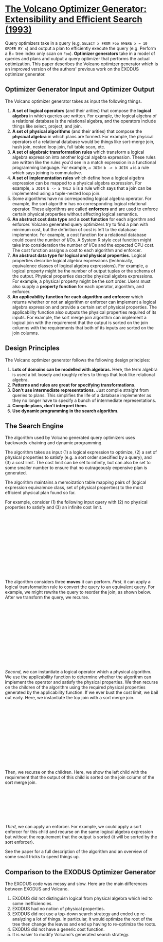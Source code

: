 # [The Volcano Optimizer Generator: Extensibility and Efficient Search (1993)](https://scholar.google.com/scholar?cluster=23045311511264775115)
Query optimizers take in a query (e.g. `SELECT x FROM Foo WHERE x = 10 ORDER BY
x`) and output a plan to efficiently execute the query (e.g. Perform a B+ tree
index only scan on `Foo`). **Optimizer generators** take in a model of queries
and plans and output a query optimizer that performs the actual optimization.
This paper describes the Volcano optimizer generator which is an improved
version of the authors' previous work on the EXODUS optimizer generator.

## Optimizer Generator Input and Optimizer Output
The Volcano optimizer generator takes as input the following things.

1. **A set of logical operators** (and their arities) that compose the
   **logical algebra** in which queries are written. For example, the logical
   algebra of a relational database is the relational algebra, and the
   operators include things like select, project, and join.
2. **A set of physical algorithms** (and their arities) that compose the
   **physical algebra** in which plans are formed. For example, the physical
   operators of a relational database would be things like sort-merge join,
   hash join, nested loop join, full table scan, etc.
3. **A set of algebraic transformation rules** which transform a logical
   algebra expression into another logical algebra expression. These rules are
   written like the rules you'd see in a match expression in a functional
   programming language. For example, `a JOIN b -> b JOIN a` is a rule which
   says joining is commutative.
4. **A set of implementation rules** which define how a logical algebra
   expression can be mapped to a physical algebra expression. For example, `a
   JOIN b -> a TNLJ b` is a rule which says that a join can be implemented
   using a tuple-nested loop join.
5. Some algorithms have no corresponding logical algebra operator. For example,
   the sort algorithm has no corresponding logical relational operator. These
   algorithms are called **enforcers** and are used to enforce certain physical
   properties without affecting logical semantics.
6. **An abstract cost data type** and **a cost function** for each algorithm
   and enforcer. Volcano generated query optimizers try to find a plan with
   minimum cost, but the definition of cost is left to the database
   implementor. For example, a cost function for a relational database could
   count the number of I/Os. A System R style cost function might take into
   consideration the number of I/Os and the expected CPU cost. The cost
   function assigns a cost to each algorithm and enforcer.
7. **An abstract data type for logical and physical properties.** Logical
   properties describe logical algebra expressions (technically, equivalence
   classes of logical algebra expressions). For example, a logical property
   might be the number of output tuples or the schema of the output. Physical
   properties describe physical algebra expressions. For example, a physical
   property might be the sort order. Users must also supply a **property
   function** for each operator, algorithm, and enforcer.
8. **An applicability function for each algorithm and enforcer** which returns
   whether or not an algorithm or enforcer can implement a logical algebra
   expression and provide a certain set of physical properties. The
   applicability function also outputs the physical properties required of its
   inputs. For example, the sort merge join algorithm can implement a logical
   join with the requirement that the output is sorted on the join columns with
   the requirements that both of its inputs are sorted on the join columns.

## Design Principles
The Volcano optimizer generator follows the following design principles:

1. **Lots of domains can be modelled with algebras.** Here, the term algebra is
   used a bit loosely and roughly refers to things that look like relational
   algebra.
2. **Patterns and rules are great for specifying transformations.**
3. **Don't use intermediate representations.** Just compile straight from
   queries to plans. This simplifies the life of a database implementer as they
   no longer have to specify a bunch of intermediate representations.
4. **Compile plans, don't interpret them.**
5. **Use dynamic programming in the search algorithm.**

## The Search Engine
The algorithm used by Volcano generated query optimizers uses
backwards-chaining and dynamic programming.

The algorithm takes as input (1) a logical expression to optimize, (2) a set of
physical properties to satisfy (e.g. a sort order specified by a query), and
(3) a cost limit. The cost limit can be set to infinity, but can also be set to
some smaller number to ensure that no outrageously expensive plan is generated.

The algorithm maintains a memoization table mapping pairs of (logical
expression equivalence class, set of physical properties) to the most efficient
physical plan found so far.

For example, consider (1) the following input query with (2) no physical
properties to satisfy and (3) an infinite cost limit.

<div id="tree1" style="width: 100%; height: 150pt;"></div>

The algorithm considers three **moves** it can perform. *First*, it can apply a
logical transformation rule to convert the query to an equivalent query. For
example, we might rewrite the query to reorder the join, as shown below. After
we transform the query, we recurse.

<div id="tree2" style="width: 100%; height: 150pt;"></div>

*Second*, we can instantiate a logical operator which a physical algorithm. We
use the applicability function to determine whether the algorithm can implement
the operator and satisfy the physical properties. We then recurse on the
children of the algorithm using the required physical properties generated by
the applicability function. If we ever bust the cost limit, we bail out early.
Here, we instantiate the top join with a sort merge join.

<div id="tree3" style="width: 100%; height: 150pt;"></div>

Then, we recurse on the children. Here, we show the left child with the
requirement that the output of this child is sorted on the join column of the
sort merge join.

<div id="tree4" style="width: 100%; height: 75pt;"></div>

*Third*, we can apply an enforcer. For example, we could apply a sort enforcer
for this child and recurse on the same logical algebra expression but without
the requirement that the output is sorted (it will be sorted by the sort
enforcer).

See the paper for a full description of the algorithm and an overview of some
small tricks to speed things up.

## Comparison to the EXODUS Optimizer Generator
The EXODUS code was messy and slow. Here are the main differences between
EXODUS and Volcano.

1. EXODUS did not distinguish logical from physical algebra which led to some
   inefficiencies.
2. EXODUS had no notion of physical properties.
3. EXODUS did not use a top-down search strategy and ended up re-analyzing a
   lot of things. In particular, it would optimize the root of the tree then
   change the leaves and end up having to re-optimize the roots.
4. EXODUS did not have a generic cost function.
5. It is easier to modify Volcano's generated search strategy.

<script src="https://cdnjs.cloudflare.com/ajax/libs/cytoscape/3.1.0/cytoscape.min.js"></script>
<script src="https://cdn.rawgit.com/cpettitt/dagre/v0.7.4/dist/dagre.js"></script>
<script src="https://cdn.rawgit.com/cytoscape/cytoscape.js-dagre/1.5.0/cytoscape-dagre.js"></script>
<script type="text/javascript">
  function main() {
    var style = [
      {
        selector: "node",
        style: {
          "background-color": "white",
          "text-halign": "center",
          "text-valign": "center",
          "label": "data(label)",
        }
      },
      {
        selector: "edge",
        style: {
          "width": 2,
          "line-color": "#ccc",
        }
      }
    ];

    var layout = {
      name: "dagre",
      padding: 0,
      nodeSep: 20,
      edgeSep: 20,
      rankSep: 20,
    };

    var tree1 = cytoscape({
      container: document.getElementById("tree1"),
      elements: [
        {data: {id: "j1", label: "JOIN"}},
        {data: {id: "j2", label: "JOIN"}},
        {data: {id: "a",  label: "A"}},
        {data: {id: "b",  label: "B"}},
        {data: {id: "c",  label: "C"}},
        {data: {source: "j1", target: "j2"}},
        {data: {source: "j1", target: "c"}},
        {data: {source: "j2", target: "a"}},
        {data: {source: "j2", target: "b"}},
      ],
      style: style,
      layout: layout,
    });

    var tree2 = cytoscape({
      container: document.getElementById("tree2"),
      elements: [
        {data: {id: "j1", label: "JOIN"}},
        {data: {id: "j2", label: "JOIN"}},
        {data: {id: "a",  label: "A"}},
        {data: {id: "b",  label: "B"}},
        {data: {id: "c",  label: "C"}},
        {data: {source: "j1", target: "j2"}},
        {data: {source: "j1", target: "b"}},
        {data: {source: "j2", target: "a"}},
        {data: {source: "j2", target: "c"}},
      ],
      style: style,
      layout: layout,
    });

    var tree3 = cytoscape({
      container: document.getElementById("tree3"),
      elements: [
        {data: {id: "j1", label: "SMJ"}},
        {data: {id: "j2", label: "JOIN"}},
        {data: {id: "a",  label: "A"}},
        {data: {id: "b",  label: "B"}},
        {data: {id: "c",  label: "C"}},
        {data: {source: "j1", target: "j2"}},
        {data: {source: "j1", target: "b"}},
        {data: {source: "j2", target: "a"}},
        {data: {source: "j2", target: "c"}},
      ],
      style: style,
      layout: layout,
    });

    var tree4 = cytoscape({
      container: document.getElementById("tree4"),
      elements: [
        {data: {id: "j1", label: "JOIN"}},
        {data: {id: "a",  label: "A"}},
        {data: {id: "c",  label: "C"}},
        {data: {source: "j1", target: "a"}},
        {data: {source: "j1", target: "c"}},
      ],
      style: style,
      layout: layout,
    });

    var trees = [tree1, tree2, tree3, tree4];
    for (var i = 0; i < trees.length; ++i) {
      var tree = trees[i];
      tree.panningEnabled(false);
      tree.userPanningEnabled(false);
      tree.zoomingEnabled(false);
      tree.userZoomingEnabled(false);
      tree.boxSelectionEnabled(false);
      tree.nodes().ungrabify();
    }
  }

  window.onload = main;
</script>
